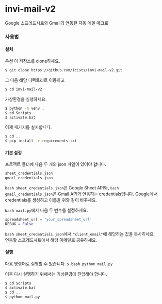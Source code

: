 # invi-mail-v2
Google 스프레드시트와 Gmail과 연동한 자동 메일 매크로

### 사용법

#### 설치
우선 이 저장소를 clone하세요.
```bash
$ git clone https://github.com/icists/invi-mail-v2.git
```

그 다음 해당 디렉토리로 이동하고
```bash
$ cd invi-mail-v2
```
가상환경을 실행하세요.
```bash
$ python -m venv .
$ cd Scripts
$ activate.bat
```

이제 패키지를 설치합니다.
```bash
$ cd ..
$ pip install -r requirements.txt
```

#### 기본 설정
프로젝트 폴더에 다음 두 개의 json 파일이 있어야 합니다.
```bash
sheet_credentials.json
gmail_credentials.json
```
```bash sheet_credentials.json```은 Google Sheet API와,
```bash gmail_credentials.json```은 Gmail API와 연동하는 credentials입니다.
Google에서 credentials를 생성하고 이름을 위와 같이 바꾸세요.

```bash mail.py```에서 다음 두 변수를 설정하세요.
```python
spreadsheet_url = 'your_spreadsheet_url'
DEBUG = False
```

```bash sheet_credentials.json```에서 ```"client_email"```에 해당하는 값을 복사하세요.
연동할 스프레드시트에서 해당 이메일로 공유하세요.

#### 실행
다음 명령어로 실행할 수 있습니다.
```$ bash python mail.py```

이후 다시 실행하기 위해서는 가상환경에 진입해야 합니다.
```bash
$ cd Scripts
$ activate.bat
$ cd ..
$ python mail.py
```
